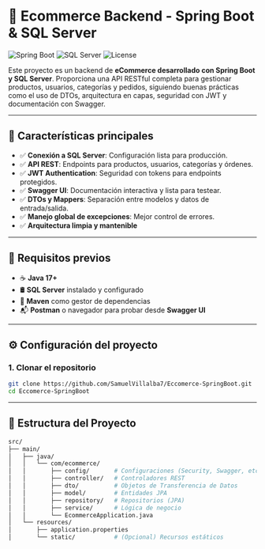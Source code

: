# 🛒 Ecommerce Backend - Spring Boot & SQL Server

![Spring Boot](https://img.shields.io/badge/Spring%2520Boot-3.x-green)
![SQL Server](https://img.shields.io/badge/SQL%2520Server-Microsoft-blue)
![License](https://img.shields.io/badge/License-MIT-yellow)

Este proyecto es un backend de **eCommerce desarrollado con Spring Boot y SQL Server**. Proporciona una API RESTful completa para gestionar productos, usuarios, categorías y pedidos, siguiendo buenas prácticas como el uso de DTOs, arquitectura en capas, seguridad con JWT y documentación con Swagger.

---

## 📌 Características principales

- ✅ **Conexión a SQL Server**: Configuración lista para producción.
- ✅ **API REST**: Endpoints para productos, usuarios, categorías y órdenes.
- ✅ **JWT Authentication**: Seguridad con tokens para endpoints protegidos.
- ✅ **Swagger UI**: Documentación interactiva y lista para testear.
- ✅ **DTOs y Mappers**: Separación entre modelos y datos de entrada/salida.
- ✅ **Manejo global de excepciones**: Mejor control de errores.
- ✅ **Arquitectura limpia y mantenible**

---

## 🚀 Requisitos previos

- ☕ **Java 17+**
- 🛢️ **SQL Server** instalado y configurado
- 🧰 **Maven** como gestor de dependencias
- 📬 **Postman** o navegador para probar desde **Swagger UI**

---

## ⚙️ Configuración del proyecto

### 1. Clonar el repositorio

```bash
git clone https://github.com/SamuelVillalba7/Eccomerce-SpringBoot.git
cd Eccomerce-SpringBoot
```

---

## 📄 Estructura del Proyecto
```bash
src/
├── main/
│   ├── java/
│   │   └── com/ecommerce/
│   │       ├── config/       # Configuraciones (Security, Swagger, etc.)
│   │       ├── controller/   # Controladores REST
│   │       ├── dto/          # Objetos de Transferencia de Datos
│   │       ├── model/        # Entidades JPA
│   │       ├── repository/   # Repositorios (JPA)
│   │       ├── service/      # Lógica de negocio
│   │       └── EcommerceApplication.java
│   └── resources/
│       ├── application.properties
│       └── static/           # (Opcional) Recursos estáticos
```


